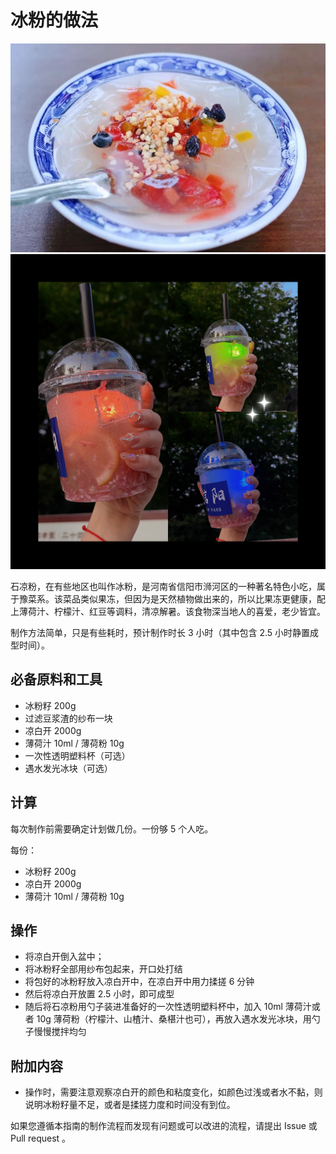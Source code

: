 # 冰粉的做法

![石凉粉(冰粉)成品1](./冰粉/石凉粉(冰粉)成品1.jpg)
![石凉粉(冰粉)成品2](./冰粉/石凉粉(冰粉)成品2.jpg)

石凉粉，在有些地区也叫作冰粉，是河南省信阳市浉河区的一种著名特色小吃，属于豫菜系。该菜品类似果冻，但因为是天然植物做出来的，所以比果冻更健康，配上薄荷汁、柠檬汁、红豆等调料，清凉解暑。该食物深当地人的喜爱，老少皆宜。

制作方法简单，只是有些耗时，预计制作时长 3 小时（其中包含 2.5 小时静置成型时间）。

## 必备原料和工具

- 冰粉籽 200g
- 过滤豆浆渣的纱布一块
- 凉白开 2000g
- 薄荷汁 10ml / 薄荷粉 10g
- 一次性透明塑料杯（可选）
- 遇水发光冰块（可选）

## 计算

每次制作前需要确定计划做几份。一份够 5 个人吃。

每份：

- 冰粉籽 200g
- 凉白开 2000g
- 薄荷汁 10ml / 薄荷粉 10g

## 操作

- 将凉白开倒入盆中；
- 将冰粉籽全部用纱布包起来，开口处打结
- 将包好的冰粉籽放入凉白开中，在凉白开中用力揉搓 6 分钟
- 然后将凉白开放置 2.5 小时，即可成型
- 随后将石凉粉用勺子装进准备好的一次性透明塑料杯中，加入 10ml 薄荷汁或者 10g 薄荷粉（柠檬汁、山楂汁、桑椹汁也可），再放入遇水发光冰块，用勺子慢慢搅拌均匀

## 附加内容

- 操作时，需要注意观察凉白开的颜色和粘度变化，如颜色过浅或者水不黏，则说明冰粉籽量不足，或者是揉搓力度和时间没有到位。

如果您遵循本指南的制作流程而发现有问题或可以改进的流程，请提出 Issue 或 Pull request 。
